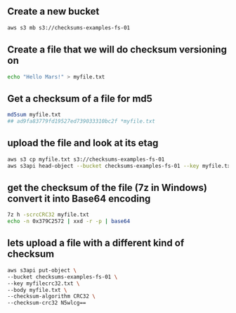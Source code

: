 ## Create a new bucket

```sh
aws s3 mb s3://checksums-examples-fs-01
```

## Create a file that we will do checksum versioning on

```sh
echo "Hello Mars!" > myfile.txt
```

## Get a checksum of a file for md5

```sh
md5sum myfile.txt
## ad9fa83779fd19527ed739033310bc2f *myfile.txt
```

## upload the file and look at its etag

```sh
aws s3 cp myfile.txt s3://checksums-examples-fs-01
aws s3api head-object --bucket checksums-examples-fs-01 --key myfile.txt
```

## get the checksum of the file (7z in Windows) convert it into Base64 encoding

```sh
7z h -scrcCRC32 myfile.txt
echo -n 0x379C2572 | xxd -r -p | base64
```

## lets upload a file with a different kind of checksum

```sh
aws s3api put-object \
--bucket checksums-examples-fs-01 \
--key myfilecrc32.txt \
--body myfile.txt \
--checksum-algorithm CRC32 \
--checksum-crc32 N5wlcg==
```